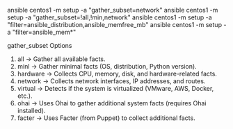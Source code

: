 ansible centos1 -m setup -a "gather_subset=network"
ansible centos1 -m setup -a "gather_subset=!all,!min,network"
ansible centos1 -m setup -a "filter=ansible_distribution,ansible_memfree_mb"
ansible centos1 -m setup -a "filter=ansible_mem*"


gather_subset Options

1. all  ->  Gather all available facts.
2. minl  ->  Gather minimal facts (OS, distribution, Python version).
3. hardware	 -> Collects CPU, memory, disk, and hardware-related facts.
4. network	->  Collects network interfaces, IP addresses, and routes.
5. virtual	->  Detects if the system is virtualized (VMware, AWS, Docker, etc.).
6. ohai	 ->  Uses Ohai to gather additional system facts (requires Ohai installed).
7. facter	->  Uses Facter (from Puppet) to collect additional facts.